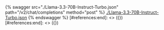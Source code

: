 [#references:start]: <> ({ "template": "openapi" })
[#references:start]: <> ({ "template": "openapi" })
{% swagger src="./Llama-3.3-70B-Instruct-Turbo.json" path="/v2/chat/completions" method="post" %}
[./Llama-3.3-70B-Instruct-Turbo.json](./Llama-3.3-70B-Instruct-Turbo.json)
{% endswagger %}
[#references:end]: <> ({})
[#references:end]: <> ({})